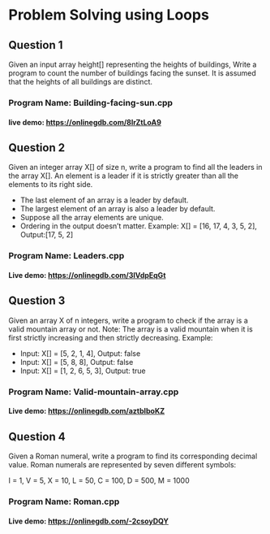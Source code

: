 # Problem Solving using Loops

## Question 1
Given an input array height[] representing the heights of buildings, Write a program to count the number of buildings facing the sunset. It is assumed that the heights of all buildings are distinct.

### Program Name: Building-facing-sun.cpp
#### live demo: https://onlinegdb.com/8lrZtLoA9


## Question 2
Given an integer array X[] of size n, write a program to find all the leaders in the array X[]. An element is a leader if it is strictly greater than all the elements to its right side.
- The last element of an array is a leader by default.
- The largest element of an array is also a leader by default.
- Suppose all the array elements are unique.
- Ordering in the output doesn’t matter.
Example: X[] = [16, 17, 4, 3, 5, 2], Output:[17, 5, 2]

### Program Name: Leaders.cpp
#### Live demo: https://onlinegdb.com/3lVdpEqGt


## Question 3
Given an array X of n integers, write a program to check if the array is a valid mountain array or not. 
Note: The array is a valid mountain when it is first strictly increasing and then strictly decreasing.
Example: 
- Input: X[] = [5, 2, 1, 4], Output: false
- Input: X[] = [5, 8, 8], Output: false
- Input: X[] = [1, 2, 6, 5, 3], Output: true

### Program Name: Valid-mountain-array.cpp
#### Live demo: https://onlinegdb.com/aztbIboKZ

## Question 4
Given a Roman numeral, write a program to find its corresponding decimal value. Roman numerals are represented by seven different symbols:

I = 1, V = 5, X = 10, L = 50, C = 100, D = 500, M = 1000

### Program Name: Roman.cpp
#### Live demo: https://onlinegdb.com/-2csoyDQY